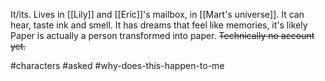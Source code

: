 It/its. Lives in [[Lily]] and [[Eric]]'s mailbox, in [[Mart's universe]]. It can hear, taste ink and smell. It has dreams that feel like memories, it's likely Paper is actually a person transformed into paper.  ~~Technically no account yet.~~

#characters #asked #why-does-this-happen-to-me 